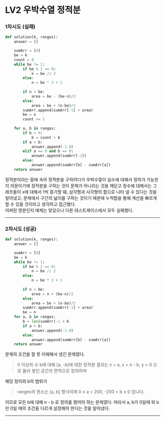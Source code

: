# LV2 우박수열 정적분

### 1차시도 (실패)
```py
def solution(k, ranges):
    answer = []

    sumArr = [0]
    be = k
    count = 0
    while be != 1:
        if be % 2 == 0:
            n = be // 2
        else:
            n = be * 3 + 1
            
        if n < be:
            area = be - (be-n)/2
        else:
            area = be + (n-be)/2
        sumArr.append(sumArr[-1] + area)
        be = n
        count += 1
        
    for a, b in ranges:
        if b < 0:
            b = count + b
        if a > b:
            answer.append(-1.0)
        elif a == 0 and b == 0:
            answer.append(sumArr[-1])
        else:
            answer.append(sumArr[b] - sumArr[a])
    return answer
```

정적분이라는 말에 속아 정적분을 구하려다가 우박수열이 실수에 대해서 정의가 가능한지 의문이기에 정적분을 구하는 것이 문제가 아니라는 것을 깨닫고 정수에 대해서는 그래프들이 x에 대해서 1씩 증가할 떄, 삼각형과 사각형의 합으로 나타 낼 수 있다는 것을 알아냈고, 문제에서 구간의 넓이를 구하는 것이기 때문에 누적합을 통해 계산을 빠르게 할 수 있을 것이라고 생각하고 접근했다.  
어찌된 영문인지 예제는 맞았으나 다른 테스트케이스에서 모두 실패했다.

*****

### 2차시도 (성공)
```py
def solution(k, ranges):
    answer = []

    sumArr = [0]
    be = k
    while be != 1:
        if be % 2 == 0:
            n = be // 2
        else:
            n = be * 3 + 1
            
        if n < be:
            area = n + (be-n)/2
        else:
            area = be + (n-be)/2
        sumArr.append(sumArr[-1] + area)
        be = n
    for a, b in ranges:
        b = len(sumArr)-1 + b
        if a > b:
            answer.append(-1.0)
        else:
            answer.append(sumArr[b] - sumArr[a])
    return answer
```
문제의 조건을 잘 못 이해해서 생긴 문제였다.  
> 0 이상의 수 b에 대해 [a, -b]에 대한 정적분 결과는 x = a, x = n - b, y = 0 으로 둘러 쌓인 공간의 면적으로 정의하며

해당 정의와 b의 범위가 
> ranges의 원소는 [a, b] 형식이며 0 ≤ a < 200, -200 < b ≤ 0 입니다.

이므로 모든 b에 대해 n - b 로 정의를 했어야 하는 문제였다. 따라서 a, b가 0일때 와 b만 0일 때의 조건을 다르게 설정해야 한다는 것을 알아냈다.

*****
